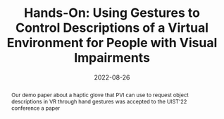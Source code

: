 ---
title: "Hands-On: Using Gestures to Control Descriptions of a Virtual Environment for People with Visual Impairments"
image: "https://github.com/rgonzalezp/rgonzalezp.github.io/blob/main/src/assets/img/general/XAnimation_white.gif?raw=true"
date: 2022-08-26
abstract: Our demo paper about a haptic glove that PVI can use to request object descriptions in VR through hand gestures was accepted to the UIST'22 conference a paper 
subtext: Accepted!
---